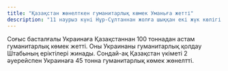 ```yaml
---
title: "Қазақстан жөнелткен гуманитарлық көмек Уманьға жетті"
description: "11 наурыз күні Нұр-Сұлтаннан жолға шыққан екі жүк көлігі кеше кешке (28 наурызда) Украинадағы белгіленген пунктқа Уманьға (Черкассы облысына) жетіп, қазіргі таңда ондағы гуманитарлық көмек Киев облысының ең зардап шеккен өңірлеріне таратылуда."
---
```


Соғыс басталғалы Украинаға Қазақстаннан 100 тоннадан астам гуманитарлық көмек жетті. Оны Украинаны гуманитарлық қолдау Штабының еріктілері жинады. Сондай-ақ Қазақстан үкіметі 2 әуерейспен Украинаға 45 тонна гуманитарлық көмек жөнелтті.